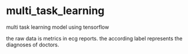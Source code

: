 # multi_task_learning

multi task learning model using tensorflow

the raw data is metrics in ecg reports.
the according label represents the diagnoses of doctors.


